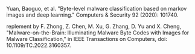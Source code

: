 Yuan, Baoguo, et al. "Byte-level malware classification based on markov images and deep learning." Computers & Security 92 (2020): 101740.



replement by F. Zhong, Z. Chen, M. Xu, G. Zhang, D. Yu and X. Cheng, "Malware-on-the-Brain: Illuminating Malware Byte Codes with Images for Malware Classification," in IEEE Transactions on Computers, doi: 10.1109/TC.2022.3160357.
